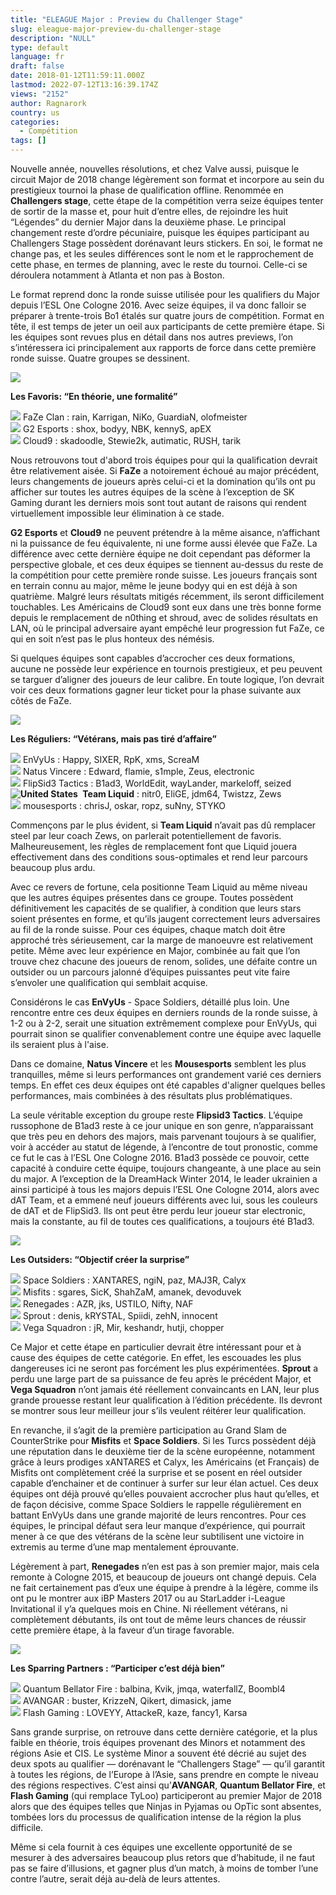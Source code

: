 ```yaml
---
title: "ELEAGUE Major : Preview du Challenger Stage"
slug: eleague-major-preview-du-challenger-stage
description: "NULL"
type: default
language: fr
draft: false
date: 2018-01-12T11:59:11.000Z
lastmod: 2022-07-12T13:16:39.174Z
views: "2152"
author: Ragnarork
country: us
categories:
  - Compétition
tags: []
---
```

Nouvelle année, nouvelles résolutions, et chez Valve aussi, puisque le circuit Major de 2018 change légèrement son format et incorpore au sein du prestigieux tournoi la phase de qualification offline. Renommée en **Challengers stage**, cette étape de la compétition verra seize équipes tenter de sortir de la masse et, pour huit d’entre elles, de rejoindre les huit “Légendes” du dernier Major dans la deuxième phase. Le principal changement reste d’ordre pécuniaire, puisque les équipes participant au Challengers Stage possèdent dorénavant leurs stickers. En soi, le format ne change pas, et les seules différences sont le nom et le rapprochement de cette phase, en termes de planning, avec le reste du tournoi. Celle-ci se déroulera notamment à Atlanta et non pas à Boston.

Le format reprend donc la ronde suisse utilisée pour les qualifiers du Major depuis l’ESL One Cologne 2016\. Avec seize équipes, il va donc falloir se préparer à trente-trois Bo1 étalés sur quatre jours de compétition. Format en tête, il est temps de jeter un oeil aux participants de cette première étape. Si les équipes sont revues plus en détail dans nos autres previews, l’on s’intéressera ici principalement aux rapports de force dans cette première ronde suisse. Quatre groupes se dessinent.

![](/images/articles/5a562053dfa0a/images/V5bKU2bAyrqQo2O7KtlBuSRiu026hdk8vKfVCnRg.jpeg)

**Les Favoris: “En théorie, une formalité”**

![](/images/countries/eu.svg) FaZe Clan : rain, Karrigan, NiKo, GuardiaN, olofmeister⁠  
![](/images/countries/fr.svg) G2 Esports : shox, bodyy, NBK, kennyS, apEX⁠  
![](/images/countries/us.svg) Cloud9 : skadoodle, Stewie2k, autimatic, RUSH, tarik⁠ 

Nous retrouvons tout d'abord trois équipes pour qui la qualification devrait être relativement aisée. Si **FaZe** a notoirement échoué au major précédent, leurs changements de joueurs après celui-ci et la domination qu’ils ont pu afficher sur toutes les autres équipes de la scène à l’exception de SK Gaming durant les derniers mois sont tout autant de raisons qui rendent virtuellement impossible leur élimination à ce stade. 

**G2 Esports** et **Cloud9** ne peuvent prétendre à la même aisance, n’affichant ni la puissance de feu équivalente, ni une forme aussi élevée que FaZe. La différence avec cette dernière équipe ne doit cependant pas déformer la perspective globale, et ces deux équipes se tiennent au-dessus du reste de la compétition pour cette première ronde suisse. Les joueurs français sont en terrain connu au major, même le jeune bodyy qui en est déjà à son quatrième. Malgré leurs résultats mitigés récemment, ils seront difficilement touchables. Les Américains de Cloud9 sont eux dans une très bonne forme depuis le remplacement de n0thing et shroud, avec de solides résultats en LAN, où le principal adversaire ayant empêché leur progression fut FaZe, ce qui en soit n’est pas le plus honteux des némésis.

Si quelques équipes sont capables d’accrocher ces deux formations, aucune ne possède leur expérience en tournois prestigieux, et peu peuvent se targuer d’aligner des joueurs de leur calibre. En toute logique, l’on devrait voir ces deux formations gagner leur ticket pour la phase suivante aux côtés de FaZe.

![](/images/articles/5a562053dfa0a/images/OC0CH41c3QS1QwpV9hGktLMzsMWieEsj8cU0no4U.jpeg)

**Les Réguliers: “Vétérans, mais pas tiré d’affaire”**

![](/images/countries/fr.svg) EnVyUs : Happy, SIXER, RpK, xms, ScreaM⁠  
![](/images/countries/ua.svg) Natus Vincere : Edward, flamie, s1mple, Zeus, electronic⁠  
![](/images/countries/ru.svg) FlipSid3 Tactics : B1ad3, WorldEdit, wayLander, markeloff, seized⁠  
**![United States](/images/countries/us.svg)⁠ ⁠** **Team Liquid** : nitr0, EliGE, jdm64, Twistzz, Zews  
![](/images/countries/eu.svg) mousesports : chrisJ, oskar, ropz, suNny, STYKO⁠ 

Commençons par le plus évident, si **Team Liquid** n’avait pas dû remplacer steel par leur coach Zews, on parlerait potentiellement de favoris. Malheureusement, les règles de remplacement font que Liquid jouera effectivement dans des conditions sous-optimales et rend leur parcours beaucoup plus ardu.

Avec ce revers de fortune, cela positionne Team Liquid au même niveau que les autres équipes présentes dans ce groupe. Toutes possèdent définitivement les capacités de se qualifier, à condition que leurs stars soient présentes en forme, et qu’ils jaugent correctement leurs adversaires au fil de la ronde suisse. Pour ces équipes, chaque match doit être approché très sérieusement, car la marge de manoeuvre est relativement petite. Même avec leur expérience en Major, combinée au fait que l’on trouve chez chacune des joueurs de renom, solides, une défaite contre un outsider ou un parcours jalonné d’équipes puissantes peut vite faire s’envoler une qualification qui semblait acquise. 

Considérons le cas **EnVyUs** \- Space Soldiers, détaillé plus loin. Une rencontre entre ces deux équipes en derniers rounds de la ronde suisse, à 1-2 ou à 2-2, serait une situation extrêmement complexe pour EnVyUs, qui pourrait sinon se qualifier convenablement contre une équipe avec laquelle ils seraient plus à l'aise.

Dans ce domaine, **Natus Vincere** et les **Mousesports** semblent les plus tranquilles, même si leurs performances ont grandement varié ces derniers temps. En effet ces deux équipes ont été capables d'aligner quelques belles performances, mais combinées à des résultats plus problématiques.

La seule véritable exception du groupe reste **Flipsid3 Tactics**. L’équipe russophone de B1ad3 reste à ce jour unique en son genre, n’apparaissant que très peu en dehors des majors, mais parvenant toujours à se qualifier, voir à accéder au statut de légende, à l’encontre de tout pronostic, comme ce fut le cas à l’ESL One Cologne 2016\. B1ad3 possède ce pouvoir, cette capacité à conduire cette équipe, toujours changeante, à une place au sein du major. A l’exception de la DreamHack Winter 2014, le leader ukrainien a ainsi participé à tous les majors depuis l’ESL One Cologne 2014, alors avec dAT Team, et a emmené neuf joueurs différents avec lui, sous les couleurs de dAT et de FlipSid3\. Ils ont peut être perdu leur joueur star electronic, mais la constante, au fil de toutes ces qualifications, a toujours été B1ad3.

![](/images/articles/5a5620b8773ab/images/5nnstrsosob4BaJOyjfxr2GGcRluQudrHDHx3uFC.jpeg)

**Les Outsiders: “Objectif créer la surprise”**

![](/images/countries/tr.svg) Space Soldiers : XANTARES, ngiN, paz, MAJ3R, Calyx⁠  
![](/images/countries/us.svg) Misfits : sgares, SicK, ShahZaM, amanek, devoduvek⁠  
![](/images/countries/au.svg) Renegades : AZR, jks, USTILO, Nifty, NAF⁠  
![](/images/countries/de.svg) Sprout : denis, kRYSTAL, Spiidi, zehN, innocent⁠  
![](/images/countries/ru.svg) Vega Squadron : jR, Mir, keshandr, hutji, chopper⁠ 

Ce Major et cette étape en particulier devrait être intéressant pour et à cause des équipes de cette catégorie. En effet, les escouades les plus dangereuses ici ne seront pas forcément les plus expérimentées. **Sprout** a perdu une large part de sa puissance de feu après le précédent Major, et **Vega Squadron** n’ont jamais été réellement convaincants en LAN, leur plus grande prouesse restant leur qualification à l’édition précédente. Ils devront se montrer sous leur meilleur jour s’ils veulent réitérer leur qualification.

En revanche, il s’agit de la première participation au Grand Slam de CounterStrike pour **Misfits** et **Space Soldiers**. Si les Turcs possèdent déjà une réputation dans le deuxième tier de la scène européenne, notamment grâce à leurs prodiges xANTARES et Calyx, les Américains (et Français) de Misfits ont complètement créé la surprise et se posent en réel outsider capable d’enchainer et de continuer à surfer sur leur élan actuel. Ces deux équipes ont déjà prouvé qu’elles pouvaient accrocher plus haut qu’elles, et de façon décisive, comme Space Soldiers le rappelle régulièrement en battant EnVyUs dans une grande majorité de leurs rencontres. Pour ces équipes, le principal défaut sera leur manque d’expérience, qui pourrait mener à ce que des vétérans de la scène leur subtilisent une victoire in extremis au terme d’une map mentalement éprouvante.

Légèrement à part, **Renegades** n’en est pas à son premier major, mais cela remonte à Cologne 2015, et beaucoup de joueurs ont changé depuis. Cela ne fait certainement pas d’eux une équipe à prendre à la légère, comme ils ont pu le montrer aux iBP Masters 2017 ou au StarLadder i-League Invitational il y’a quelques mois en Chine. Ni réellement vétérans, ni complètement débutants, ils ont tout de même leurs chances de réussir cette première étape, à la faveur d’un tirage favorable.

![](/images/articles/5a4bb09457663/images/4vnzuy4SDgN3PcsL34qXnARTdhASmHRVPhIwGEyu.jpeg)

**Les Sparring Partners : “Participer c’est déjà bien”**

![](/images/countries/ru.svg) Quantum Bellator Fire : balbina, Kvik, jmqa, waterfallZ, Boombl4⁠  
![](/images/countries/kz.svg) AVANGAR : buster, KrizzeN, Qikert, dimasick, jame⁠  
![](/images/countries/cn.svg) Flash Gaming : LOVEYY, AttackeR, kaze, fancy1, Karsa⁠ 

Sans grande surprise, on retrouve dans cette dernière catégorie, et la plus faible en théorie, trois équipes provenant des Minors et notamment des régions Asie et CIS. Le système Minor a souvent été décrié au sujet des deux spots au qualifier — dorénavant le “Challengers Stage” — qu’il garantit à toutes les régions, de l’Europe à l’Asie, sans prendre en compte le niveau des régions respectives. C’est ainsi qu’**AVANGAR**, **Quantum Bellator Fire**, et **Flash Gaming** (qui remplace TyLoo) participeront au premier Major de 2018 alors que des équipes telles que Ninjas in Pyjamas ou OpTic sont absentes, tombées lors du processus de qualification intense de la région la plus difficile. 

Même si cela fournit à ces équipes une excellente opportunité de se mesurer à des adversaires beaucoup plus retors que d’habitude, il ne faut pas se faire d’illusions, et gagner plus d’un match, à moins de tomber l’une contre l’autre, serait déjà au-delà de leurs attentes.
